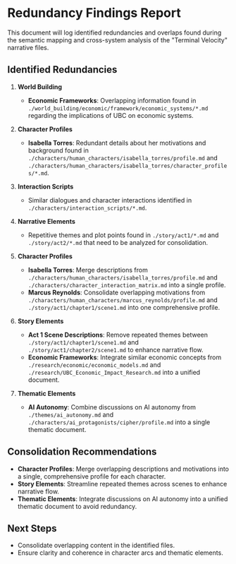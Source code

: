 # Redundancy Findings Report

This document will log identified redundancies and overlaps found during the semantic mapping and cross-system analysis of the "Terminal Velocity" narrative files.

## Identified Redundancies

1. **World Building**
   - **Economic Frameworks**: Overlapping information found in `./world_building/economic/framework/economic_systems/*.md` regarding the implications of UBC on economic systems.

2. **Character Profiles**
   - **Isabella Torres**: Redundant details about her motivations and background found in `./characters/human_characters/isabella_torres/profile.md` and `./characters/human_characters/isabella_torres/character_profiles/*.md`.

3. **Interaction Scripts**
   - Similar dialogues and character interactions identified in `./characters/interaction_scripts/*.md`.

4. **Narrative Elements**
   - Repetitive themes and plot points found in `./story/act1/*.md` and `./story/act2/*.md` that need to be analyzed for consolidation.

1. **Character Profiles**
   - **Isabella Torres**: Merge descriptions from `./characters/human_characters/isabella_torres/profile.md` and `./characters/character_interaction_matrix.md` into a single profile.
   - **Marcus Reynolds**: Consolidate overlapping motivations from `./characters/human_characters/marcus_reynolds/profile.md` and `./story/act1/chapter1/scene1.md` into one comprehensive profile.

2. **Story Elements**
   - **Act 1 Scene Descriptions**: Remove repeated themes between `./story/act1/chapter1/scene1.md` and `./story/act1/chapter2/scene1.md` to enhance narrative flow.
   - **Economic Frameworks**: Integrate similar economic concepts from `./research/economic/economic_models.md` and `./research/UBC_Economic_Impact_Research.md` into a unified document.

3. **Thematic Elements**
   - **AI Autonomy**: Combine discussions on AI autonomy from `./themes/ai_autonomy.md` and `./characters/ai_protagonists/cipher/profile.md` into a single thematic document.

## Consolidation Recommendations
- **Character Profiles**: Merge overlapping descriptions and motivations into a single, comprehensive profile for each character.
- **Story Elements**: Streamline repeated themes across scenes to enhance narrative flow.
- **Thematic Elements**: Integrate discussions on AI autonomy into a unified thematic document to avoid redundancy.

## Next Steps
- Consolidate overlapping content in the identified files.
- Ensure clarity and coherence in character arcs and thematic elements.
